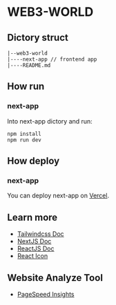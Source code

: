 # WEB3-WORLD

## Dictory struct

```
|--web3-world
|----next-app // frontend app
|----README.md
```

## How run

### next-app

Into next-app dictory and run:

```
npm install
npm run dev
```

## How deploy

### next-app

You can deploy next-app on [Vercel](https://vercel.com/).

## Learn more

- [Tailwindcss Doc](https://tailwindcss.com/docs/installation)
- [NextJS Doc](https://nextjs.org/docs/getting-started)
- [ReactJS Doc](https://reactjs.org/docs/getting-started.html)
- [React Icon](https://react-icons.github.io/react-icons)

## Website Analyze Tool

- [PageSpeed Insights](https://pagespeed.web.dev/)
